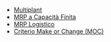 - [Multiplant](Sorgenti/DOC/TA/B£AMO/M5_005)
- [MRP a Capacità Finita](Sorgenti/DOC/TA/B£AMO/M5_012)
- [MRP Logistico](Sorgenti/DOC/TA/B£AMO/M5_013)
- [Criterio Make or Change (MOC)](Sorgenti/DOC/TA/B£AMO/M5_014)
